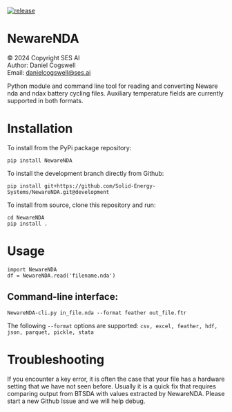 [![release](https://img.shields.io/github/v/release/Solid-Energy-Systems/NewareNDA)](https://github.com/Solid-Energy-Systems/NewareNDA/releases)

# NewareNDA

© 2024 Copyright SES AI
<br>Author: Daniel Cogswell
<br>Email: danielcogswell@ses.ai

Python module and command line tool for reading and converting Neware nda and ndax battery cycling files. Auxiliary temperature fields are currently supported in both formats.

# Installation
To install from the PyPi package repository:
```
pip install NewareNDA
```

To install the development branch directly from Github:
```
pip install git+https://github.com/Solid-Energy-Systems/NewareNDA.git@development
```

To install from source, clone this repository and run:
```
cd NewareNDA
pip install .
```

# Usage
```
import NewareNDA
df = NewareNDA.read('filename.nda')
```
## Command-line interface:
```
NewareNDA-cli.py in_file.nda --format feather out_file.ftr
```
The following `--format` options are supported: `csv, excel, feather, hdf, json, parquet, pickle, stata`

# Troubleshooting
If you encounter a key error, it is often the case that your file has a hardware setting that we have not seen before. Usually it is a quick fix that requires comparing output from BTSDA with values extracted by NewareNDA. Please start a new Github Issue and we will help debug.
